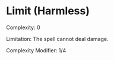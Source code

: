# Limit (Harmless)

Complexity: 0

Limitation: The spell cannot deal damage.

Complexity Modifier: 1/4 